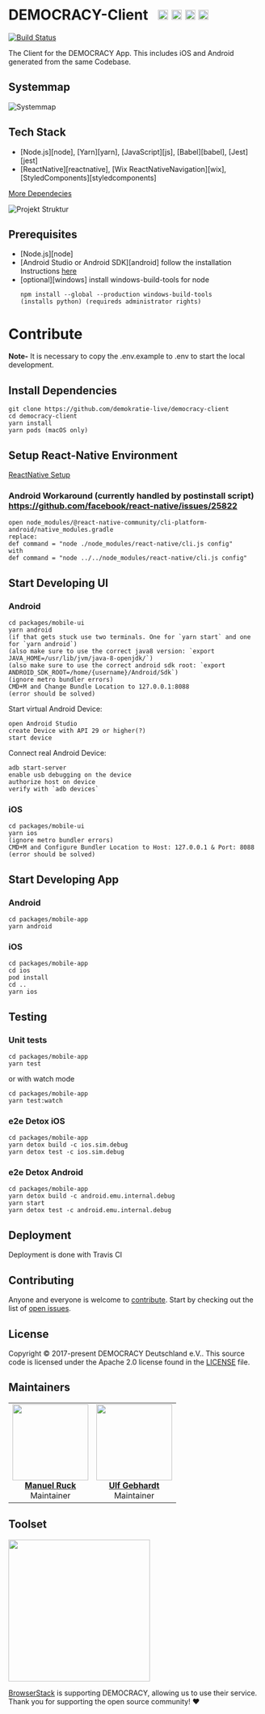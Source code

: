 # DEMOCRACY-Client &nbsp; <a href="https://github.com/kriasoft/nodejs-api-starter/stargazers" target="_blank"><img src="https://img.shields.io/github/stars/demokratie-live/democracy-client.svg?style=social&label=Star&maxAge=3600" height="20"/></a> <a href="https://twitter.com/democracy_de" target="_blank"><img src="https://img.shields.io/twitter/follow/democracy_de.svg?style=social&label=Follow&maxAge=3600" height="20"/></a> <a href="https://www.facebook.com/democracygermany/" target="_blank"><img src="https://github.com/demokratie-live/democracy-assets/blob/master/docu/facebook.png" height="20"/></a> <a href="https://discord.gg/Pdu3ZEV" target="_blank"><img src="https://github.com/demokratie-live/democracy-assets/blob/master/docu/discord.png" height="20"/></a>

[![Build Status](https://travis-ci.org/demokratie-live/democracy-client.svg?branch=master)](https://travis-ci.org/demokratie-live/democracy-client)

The Client for the DEMOCRACY App. This includes iOS and Android generated from the same Codebase.

## Systemmap

![Systemmap](https://github.com/demokratie-live/democracy-docu/blob/master/app/Systemmap.png)

## Tech Stack

- [Node.js][node], [Yarn][yarn], [JavaScript][js], [Babel][babel], [Jest][jest]
- [ReactNative][reactnative], [Wix ReactNativeNavigation][wix], [StyledComponents][styledcomponents]

[More Dependecies](https://github.com/demokratie-live/democracy-client/network/dependencies)

![Projekt Struktur](https://github.com/demokratie-live/democracy-assets/blob/master/docu/api_structure_client.png)

## Prerequisites

- [Node.js][node]
- [Android Studio or Android SDK][android] follow the installation Instructions [here](http://facebook.github.io/react-native/docs/getting-started.html)
- [optional][windows] install windows-build-tools for node
  ```
  npm install --global --production windows-build-tools
  (installs python) (requireds administrator rights)
  ```

# Contribute

**Note-** It is necessary to copy the .env.example to .env to start the local development.

## Install Dependencies

```
git clone https://github.com/demokratie-live/democracy-client
cd democracy-client
yarn install
yarn pods (macOS only)
```

## Setup React-Native Environment

[ReactNative Setup](https://facebook.github.io/react-native/docs/getting-started)

### Android Workaround (currently handled by postinstall script) https://github.com/facebook/react-native/issues/25822

```
open node_modules/@react-native-community/cli-platform-android/native_modules.gradle
replace:
def command = "node ./node_modules/react-native/cli.js config"
with
def command = "node ../../node_modules/react-native/cli.js config"
```

## Start Developing UI

### Android

```
cd packages/mobile-ui
yarn android
(if that gets stuck use two terminals. One for `yarn start` and one for `yarn android`)
(also make sure to use the correct java8 version: `export JAVA_HOME=/usr/lib/jvm/java-8-openjdk/`)
(also make sure to use the correct android sdk root: `export ANDROID_SDK_ROOT=/home/{username}/Android/Sdk`)
(ignore metro bundler errors)
CMD+M and Change Bundle Location to 127.0.0.1:8088
(error should be solved)
```

Start virtual Android Device:

```
open Android Studio
create Device with API 29 or higher(?)
start device
```

Connect real Android Device:

```
adb start-server
enable usb debugging on the device
authorize host on device
verify with `adb devices`
```

### iOS

```
cd packages/mobile-ui
yarn ios
(ignore metro bundler errors)
CMD+M and Configure Bundler Location to Host: 127.0.0.1 & Port: 8088
(error should be solved)
```

## Start Developing App

### Android

```
cd packages/mobile-app
yarn android
```

### iOS

```
cd packages/mobile-app
cd ios
pod install
cd ..
yarn ios
```

## Testing

### Unit tests

```
cd packages/mobile-app
yarn test
```

or with watch mode

```
cd packages/mobile-app
yarn test:watch
```

### e2e Detox iOS

```
cd packages/mobile-app
yarn detox build -c ios.sim.debug
yarn detox test -c ios.sim.debug
```

### e2e Detox Android

```
cd packages/mobile-app
yarn detox build -c android.emu.internal.debug
yarn start
yarn detox test -c android.emu.internal.debug
```

## Deployment

Deployment is done with Travis CI

## Contributing

Anyone and everyone is welcome to [contribute](CONTRIBUTING.md). Start by checking out the list of
[open issues](https://github.com/demokratie-live/democracy-client/issues).

## License

Copyright © 2017-present DEMOCRACY Deutschland e.V.. This source code is licensed under the Apache 2.0 license found in the
[LICENSE](https://github.com/demokratie-live/democracy-client/blob/master/LICENSE) file.

## Maintainers

<table>
  <tbody>
    <tr>
      <td align="center">
        <a href="https://github.com/ManAnRuck">
          <img width="150" height="150" src="https://github.com/ManAnRuck.png?v=3&s=150">
          </br>
          <strong>Manuel Ruck</strong>
        </a>
        <br>
        Maintainer
      </td>
      <td align="center">
        <a href="https://github.com/ulfgebhardt">
          <img width="150" height="150" src="https://github.com/ulfgebhardt.png?v=3&s=150">
          </br>
          <strong>Ulf Gebhardt</strong>
        </a>
        <br>
        Maintainer
      </td>
    </tr>
  <tbody>
</table>

## Toolset

<img src="http://www.browserstack.com/images/layout/browserstack-logo-600x315.png" width="280"/>

[BrowserStack](http://www.browserstack.com) is supporting DEMOCRACY, allowing us to use their service. Thank you for supporting the open source community! ❤️


